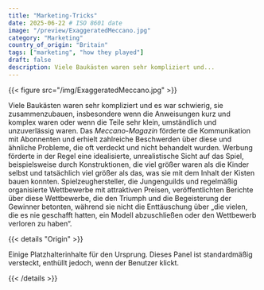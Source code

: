 ```yaml
---
title: "Marketing-Tricks"
date: 2025-06-22 # ISO 8601 date
image: "/preview/ExaggeratedMeccano.jpg"
category: "Marketing"
country_of_origin: "Britain"
tags: ["marketing", "how they played"]
draft: false
description: Viele Baukästen waren sehr kompliziert und...
---
```




{{< figure src="/img/ExaggeratedMeccano.jpg" >}}

Viele Baukästen waren sehr kompliziert und es war schwierig, sie zusammenzubauen, insbesondere wenn die Anweisungen kurz und komplex waren oder wenn die Teile sehr klein, umständlich und unzuverlässig waren. Das *Meccano-Magazin* förderte die Kommunikation mit Abonnenten und erhielt zahlreiche Beschwerden über diese und ähnliche Probleme, die oft verdeckt und nicht behandelt wurden. Werbung förderte in der Regel eine idealisierte, unrealistische Sicht auf das Spiel, beispielsweise durch Konstruktionen, die viel größer waren als die Kinder selbst und tatsächlich viel größer als das, was sie mit dem Inhalt der Kisten bauen konnten. Spielzeughersteller, die Jungenguilds und regelmäßig organisierte Wettbewerbe mit attraktiven Preisen, veröffentlichten Berichte über diese Wettbewerbe, die den Triumph und die Begeisterung der Gewinner betonten, während sie nicht die Enttäuschung über „die vielen, die es nie geschafft hatten, ein Modell abzuschließen oder den Wettbewerb verloren zu haben“.

{{< details "Origin" >}}

Einige Platzhalterinhalte für den Ursprung. Dieses Panel ist standardmäßig versteckt, enthüllt jedoch, wenn der Benutzer klickt.

{{< /details >}}

